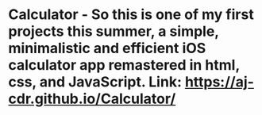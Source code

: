 # Calculator - So this is one of my first projects this summer, a simple, minimalistic and efficient iOS calculator app remastered in html, css, and JavaScript. Link: https://aj-cdr.github.io/Calculator/
